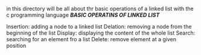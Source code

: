 in this directory will be all about thr basic operations of a linked list with the c programming language
        _____BASIC OPERATINS OF LINKED LIST_____

Insertion: adding a node to a linked list
Delation: removing a node from the beginning of the list
Display: displaying the content of  the whole list
Search: searching for an element fro a list
Delete: remove element at a given position
